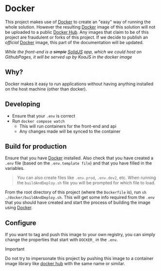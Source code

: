 # Docker

This project makes use of [Docker][docker] to create an "easy" way of running the whole solution. However the resulting [Docker][docker] image of this solution will not be uploaded to a public [Docker Hub][dockerHub]. Any images that claim to be of this project are fraudulent or forks of this project. If we decide to publish an _official_ [Docker][docker] image, this part of the documentation will be updated.

_While the front-end is a ~~simple~~ [SolidJS][solidjs] app, which we could host on GithubPages, it will be served up by KoaJS in the docker image_

## Why?

Docker makes it easy to run applications without having anything installed on the host machine (other than docker). 

## Developing

- Ensure that your `.env` is correct
- Run `docker compose watch`
  - This will run containers for the front-end and api
  - Any changes made will be synced to the container

## Build for production

Ensure that you have [Docker][docker] installed. Also check that you have created a `.env` file (based on the `.env.template file`) and that you have filled in the variables. 

> You can also create files like `.env.prod`, `.env.dev2`, etc. When running the `buildAndDeploy.sh` file you will be prompted for which file to load.

From the root directory of this project (where the `Dockerfile` is), run `sh ./docker/buildAndDeploy.sh`. This will get some info required from the `.env` that you should have created and start the process of building the image using [Docker][docker].

## Configure

If you want to tag and push this image to your own registry, you can simply change the properties that start with `DOCKER_` in the `.env`.

> [!IMPORTANT]
> Do not try to impersonate this project by pushing this image to a container image library like [docker hub][dockerhub] with the same name or similar.

<!-- Links used in the page -->

[nmsudWebsite]: https://nmsud.com
[docker]: https://www.docker.com
[dockerhub]: https://hub.docker.com
[solidjs]: https://www.solidjs.com
[discord]: https://discord.gg/jQrNeWeTwR